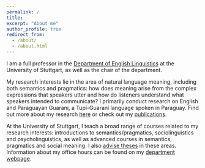 ```yaml
---
permalink: /
title: 
excerpt: "About me"
author_profile: true
redirect_from: 
  - /about/
  - /about.html
---
```


I am a full professor in the [Department of English Linguistics](https://www.ling.uni-stuttgart.de/institut/ifla/) at the University of Stuttgart, as well as the chair of the department.

My research interests lie in the area of natural language meaning, including both semantics and pragmatics: how does meaning arise from the complex expressions that speakers utter and how do listeners understand what speakers intended to communicate? I primarily conduct research on English and Paraguayan Guaraní, a Tupí-Guaraní language spoken in Paraguay. Find out more about my research [here](https://judith-tonhauser.github.io/research/) or check out my [publications](https://judith-tonhauser.github.io/publications/).

At the University of Stuttgart, I teach a broad range of courses related to my research interests: introductions to semantics/pragmatics, sociolinguistics and psycholinguistics, as well as advanced courses in semantics, pragmatics and social meaning. I also [advise theses](https://judith-tonhauser.github.io/advising/) in these areas. Information about my office hours can be found on my [department webpage](https://www.ling.uni-stuttgart.de/institut/team/Tonhauser/).


